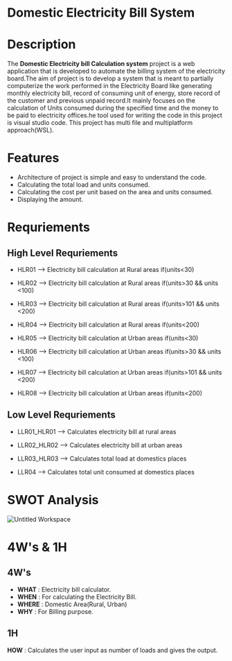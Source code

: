 # Domestic Electricity Bill System



# Description

   The **Domestic Electricity bill Calculation system** project  is a web application that is developed to automate the billing system of the electricity board.The aim of project is to develop a system that is meant to partially computerize the work performed in the Electricity Board like generating monthly electricity bill, record of consuming unit of energy, store record of the customer and previous unpaid record.It mainly focuses on the calculation of Units consumed during the specified time and the money to be paid to electricity offices.he tool used for writing the code in this project is visual studio code. This project has multi file and multiplatform approach(WSL).
 


# Features
  - Architecture of project is simple and easy to understand the code.
  - Calculating the total load and units consumed.
  - Calculating the cost per unit based on the area and units consumed.
  - Displaying the amount.



# Requriements
  
  ## **High Level Requriements**
   - HLR01 -->	Electricity bill calculation at Rural areas if(units<30)

   - HLR02 -->	Electricity bill calculation at Rural areas if(units>30 && units <100)

   - HLR03 -->	Electricity bill calculation at Rural areas if(units>101 && units <200)

   - HLR04 -->	Electricity bill calculation at Rural areas if(units<200)	

   - HLR05 -->	Electricity bill calculation at Urban areas if(units<30)

   - HLR06 -->	Electricity bill calculation at Urban areas if(units>30 && units <100)

   - HLR07 -->	Electricity bill calculation at Urban areas if(units>101 && units <200)

   - HLR08 -->	Electricity bill calculation at Urban areas if(units<200)	

 ## **Low Level Requriements**
   - LLR01_HLR01 -->	Calculates electricity bill at rural areas	

   - LLR02_HLR02 -->	Calculates electricity bill at urban areas	

   - LLR03_HLR03 -->	Calculates total load at domestics places

   - LLR04	    --> Calculates total unit consumed at domestics places

# SWOT Analysis
  
  ![Untitled Workspace](https://user-images.githubusercontent.com/82401251/152638428-5d8c1dd8-b49b-4662-92ea-3d6bfc6191a1.jpg)


# 4W's & 1H
 
  ## 4W's

   * **WHAT**  : Electricity bill calculator.
   * **WHEN**  : For calculating the Electricity Bill.
   * **WHERE** : Domestic Area(Rural, Urban)
   * **WHY**   : For Billing purpose.

  ## 1H 

   **HOW**    : Calculates the user input as number of loads and gives the output.
